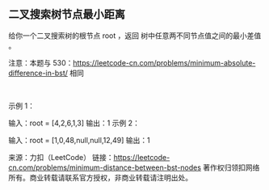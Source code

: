 ##  二叉搜索树节点最小距离
给你一个二叉搜索树的根节点 root ，返回 树中任意两不同节点值之间的最小差值 。

注意：本题与 530：https://leetcode-cn.com/problems/minimum-absolute-difference-in-bst/ 相同

 

示例 1：


输入：root = [4,2,6,1,3]
输出：1
示例 2：


输入：root = [1,0,48,null,null,12,49]
输出：1

来源：力扣（LeetCode）
链接：https://leetcode-cn.com/problems/minimum-distance-between-bst-nodes
著作权归领扣网络所有。商业转载请联系官方授权，非商业转载请注明出处。
```go
```

